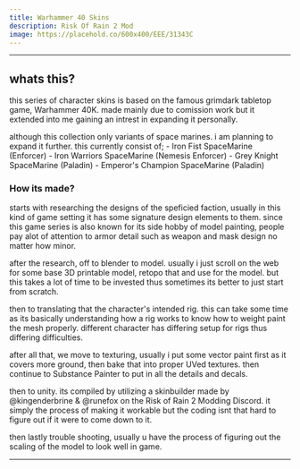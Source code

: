 ```yaml
---
title: Warhammer 40 Skins
description: Risk Of Rain 2 Mod
image: https://placehold.co/600x400/EEE/31343C
---
```

<!--more-->
---
## whats this?

this series of character skins is based on the famous grimdark tabletop game, Warhammer 40K. made mainly due to comission work but it extended into me gaining an intrest in expanding it personally.

although this collection only variants of space marines. i am planning to expand it further.
this currently consist of;
    - Iron Fist SpaceMarine (Enforcer)
    - Iron Warriors SpaceMarine (Nemesis Enforcer)
    - Grey Knight SpaceMarine (Paladin)
    - Emperor's Champion SpaceMarine (Paladin)

### How its made?

starts with researching the designs of the speficied faction, usually in this kind of game setting it has some signature design elements to them.
since this game series is also known for its side hobby of model painting, people pay alot of attention to armor detail such as weapon and mask design no matter how minor.

after the research, off to blender to model. usually i just scroll on the web for some base 3D printable model, retopo that and use for the model. but this takes a lot of time to be invested thus sometimes its better to just start from scratch.

then to translating that the character's intended rig. this can take some time as its basically understanding how a rig works to know how to weight paint the mesh properly. different character has differing setup for rigs thus differing difficulties. 

after all that, we move to texturing, usually i put some vector paint first as it covers more ground, then bake that into proper UVed textures. then continue to Substance Painter to put in all the details and decals.

then to unity. its compiled by utilizing a skinbuilder made by @kingenderbrine & @runefox on the Risk of Rain 2 Modding Discord. it simply the process of making it workable but the coding isnt that hard to figure out if it were to come down to it.

then lastly trouble shooting, usually u have the process of figuring out the scaling of the model to look well in game.

---
